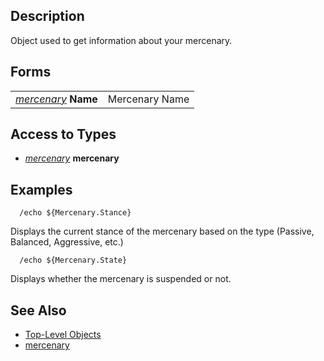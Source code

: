 ## Description

Object used to get information about your mercenary.

## Forms

|                                                       |                |
|-------------------------------------------------------|----------------|
| *[mercenary](../data-types/datatype-mercenary.md)* **Name** | Mercenary Name |

## Access to Types

-   *[mercenary](../data-types/datatype-mercenary.md)* **mercenary**

## Examples

`  /echo ${Mercenary.Stance}`

Displays the current stance of the mercenary based on the type (Passive, Balanced, Aggressive, etc.)

`  /echo ${Mercenary.State}`

Displays whether the mercenary is suspended or not.

## See Also

-   [Top-Level Objects](top-level-objects.md)
-   [mercenary](../data-types/datatype-mercenary.md)


